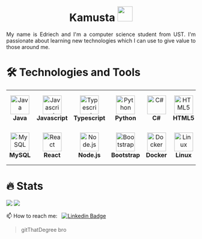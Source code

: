 
<!---
kudegras/kudegras is a ✨ special ✨ repository because its `README.md` (this file) appears on your GitHub profile.
You can click the Preview link to take a look at your changes.
--->

<h1 align="center">Kamusta <img src="https://media.giphy.com/media/hvRJCLFzcasrR4ia7z/giphy.gif" width="40"></h1>

<div align="justify">
My name is Edriech and I'm a computer science student from UST. I'm passionate about learning new technologies which I can use to give value to those around me.
<div>

# 🛠 Technologies and Tools

<table>
    <tr>
        <td align="center" width="100px" height="100px">
            <img
                src="https://cdn.jsdelivr.net/gh/devicons/devicon/icons/java/java-original.svg"
                width="50px"
                height="50px"
                alt="Java"
            />
            <br> <strong>Java</strong>
        </td>
        <td align="center" width="100px" height="100px">
            <img
                src="https://cdn.jsdelivr.net/gh/devicons/devicon/icons/javascript/javascript-plain.svg"
                width="50px"
                height="50px"
                alt="Javascript"
            />
            <br> <strong>Javascript</strong>
        </td>
        <td align="center" width="100px" height="100px">
            <img
                src="https://cdn.jsdelivr.net/gh/devicons/devicon/icons/typescript/typescript-plain.svg"
                width="50px"
                height="50px"
                alt="Typescript"
            />
            <br> <strong>Typescript</strong>
        </td>
        <td align="center" width="100px" height="100px">
            <img
                src="https://cdn.jsdelivr.net/gh/devicons/devicon/icons/python/python-original.svg"
                width="50px"
                height="50px"
                alt="Python"
            />
            <br> <strong>Python</strong>
        </td>
        <td align="center" width="100px" height="100px">
            <img
                src="https://cdn.jsdelivr.net/gh/devicons/devicon/icons/csharp/csharp-original.svg"
                width="50px"
                height="50px"
                alt="C#"
            />
            <br> <strong>C#</strong>
        </td>
        <td align="center" width="100px" height="100px">
            <img
                src="https://cdn.jsdelivr.net/gh/devicons/devicon/icons/html5/html5-original.svg"
                width="50px"
                height="50px"
                alt="HTML5"
            />
            <br> <strong>HTML5</strong>
        </td>
        <td align="center" width="100px" height="100px">
            <img
                src="https://cdn.jsdelivr.net/gh/devicons/devicon/icons/css3/css3-original.svg"
                width="50px"
                height="50px"
                alt="CSS3"
            />
            <br> <strong>CSS3</strong>
        </td>
        <td align="center" width="100px" height="100px">
            <img
                src="https://cdn.jsdelivr.net/gh/devicons/devicon/icons/spring/spring-original.svg"
                width="50px"
                height="50px"
                alt="Spring"
            />
            <br> <strong>Spring</strong>
        </td>
    </tr>
    <tr>
        <td align="center" width="100px" height="100px">
            <img
                src="https://cdn.jsdelivr.net/gh/devicons/devicon/icons/mysql/mysql-original.svg"
                width="50px"
                height="50px"
                alt="MySQL"
            />
            <br> <strong>MySQL</strong>
        </td>
        <td align="center" width="100px" height="100px">
            <img
                src="https://cdn.jsdelivr.net/gh/devicons/devicon/icons/react/react-original.svg"
                width="50px"
                height="50px"
                alt="React"
            />
            <br> <strong>React</strong>
        </td>
        <td align="center" width="100px" height="100px">
            <img
                src="https://cdn.jsdelivr.net/gh/devicons/devicon/icons/nodejs/nodejs-original.svg"
                width="50px"
                height="50px"
                alt="Node.js"
            />
            <br> <strong>Node.js</strong>
        </td>
        <td align="center" width="100px" height="100px">
            <img
                src="https://cdn.jsdelivr.net/gh/devicons/devicon/icons/bootstrap/bootstrap-original.svg"
                width="50px"
                height="50px"
                alt="Bootstrap"
            />
            <br> <strong>Bootstrap</strong>
        </td>
        <td align="center" width="100px" height="100px">
            <img
                src="https://cdn.jsdelivr.net/gh/devicons/devicon/icons/docker/docker-original.svg"
                width="50px"
                height="50px"
                alt="Docker"
            />
            <br> <strong>Docker</strong>
        </td>
        <td align="center" width="100px" height="100px">
            <img
                src="https://cdn.jsdelivr.net/gh/devicons/devicon/icons/linux/linux-original.svg"
                width="50px"
                height="50px"
                alt="Linux"
            />
            <br> <strong>Linux</strong>
        </td>
        <td align="center" width="100px" height="100px">
            <img
                src="https://upload.wikimedia.org/wikipedia/commons/9/9c/IntelliJ_IDEA_Icon.svg"
                width="50px"
                height="50px"
                alt="IntelliJ"
            />
            <br> <strong>IntelliJ</strong>
        </td>
        <td align="center" width="100px" height="100px">
            <img
                src="https://cdn.jsdelivr.net/gh/devicons/devicon/icons/figma/figma-original.svg"
                width="50px"
                height="50px"
                alt="Figma"
            />
            <br> <strong>Figma</strong>
        </td>
    </tr>
</table>

# 🔥️ Stats

<img
  src="https://github-readme-stats.vercel.app/api?username=kudegras&show_icons=true&theme=radical&hide_border=true&count_private=true"
/>
<img
  src="https://github-readme-streak-stats.herokuapp.com/?user=kudegras&theme=radical&&hide_border=true&count_private=true"
/>

📫 How to reach me: &nbsp; [![Linkedin Badge](https://img.shields.io/badge/-Edriech_Balajadia-blue?style=flat&logo=Linkedin&logoColor=white)](https://www.linkedin.com/in/edriech-balajadia)
    
>gitThatDegree bro
